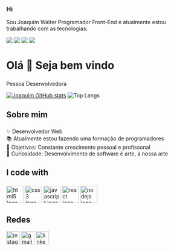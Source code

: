 ### Hi  
Sou Joaquim Walter Programador Front-End e atualmente estou trabalhando com as tecnologias:

<img src="https://img.shields.io/badge/HTML5-E34F26?style=for-the-badge&logo=html5&logoColor=white"> <img src="https://img.shields.io/badge/CSS3-1572B6?style=for-the-badge&logo=css3&logoColor=white" />
<img src="https://img.shields.io/badge/JavaScript-F7DF1E?style=for-the-badge&logo=javascript&logoColor=black" />
<img src="https://img.shields.io/badge/Node.js-43853D?style=for-the-badge&logo=node.js&logoColor=white" />


<h1 align="left">Olá 👋 Seja bem vindo</h1>

###
<p align="left">Pessoa Desenvolvedora</p>

[![Joaquim GitHub stats](https://github-readme-stats.vercel.app/api?username=JoaquimWalter)](https://github.com/anuraghazra/github-readme-stats)
![Top Langs](https://github-readme-stats.vercel.app/api/top-langs/?username=JoaquimWalter&layout=compact)

###

<h2 align="left">Sobre mim</h2>

###

<p align="left">✨ Desenvolvedor Web<br>📚 Atualmente estou fazendo uma formação de programadores<br>🎯 Objetivos: Constante crescimento pessoal e profissonal<br>🎲 Curiosidade: Desenvolvimento de software é arte, a nossa arte</p>

###

<h2 align="left">I code with</h2>

###

<div align="left">
    <img src="https://cdn.jsdelivr.net/gh/devicons/devicon/icons/html5/html5-original.svg" height="45" alt="html5 logo"  />

  <img src="https://cdn.jsdelivr.net/gh/devicons/devicon/icons/css3/css3-original.svg" height="45" alt="css3 logo"  />
  
  <img src="https://cdn.jsdelivr.net/gh/devicons/devicon/icons/javascript/javascript-original.svg" height="45" alt="javascript logo"  />
  
 <img src="https://cdn.jsdelivr.net/gh/devicons/devicon/icons/react/react-original.svg" height="45" alt="react logo"  />
  
  <img src="https://cdn.jsdelivr.net/gh/devicons/devicon/icons/nodejs/nodejs-original.svg" height="45" alt="nodejs logo"  />


  

###


###

<div align="center">


###


###

<div align="left">

  

###

<h2 align="left">Redes</h2>

<div align="left">
  <img src="https://img.shields.io/static/v1?message=Instagram&logo=instagram&label=&color=E4405F&logoColor=white&labelColor=&style=for-the-badge" height="35" alt="instagram logo"  />
  <img src="https://img.shields.io/static/v1?message=Gmail&logo=gmail&label=&color=D14836&logoColor=white&labelColor=&style=for-the-badge" height="35" alt="gmail logo"  />
  <img src="https://img.shields.io/static/v1?message=LinkedIn&logo=linkedin&label=&color=0077B5&logoColor=white&labelColor=&style=for-the-badge" height="35" alt="linkedin logo"  />
</div>

###

###
